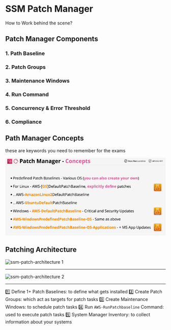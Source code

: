 # SSM Patch Manager

How to Work behind the scene?

## Patch Manager Components

### 1. Path Baseline

### 2. Patch Groups

### 3. Maintenance Windows

### 4. Run Command

### 5. Concurrency & Error Threshold

### 6. Compliance

## Path Manager Concepts

these are keywords you need to remember for the exams

![ssm-patch-manager-concept](images/ssm-patch-manager-concept.png)

## Patching Architecture

![ssm-patch-architecture 1](images/ssm-patch-architecture-1.png)

---

![ssm-patch-architecture 2](images/ssm-patch-architecture-2.png)

---

1️⃣ Define 1+ Patch Baselines: to define what gets installed
2️⃣ Create Patch Groups: which act as targets for patch tasks
3️⃣ Create Maintenance Windows: to schedule patch tasks
4️⃣ Run `AWS-RunPatchbaseline` Command: used to execute patch tasks
5️⃣ System Manager Inventory: to collect information about your systems
